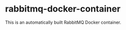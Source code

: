 rabbitmq-docker-container
=========================

This is an automatically built RabbitMQ Docker container.
